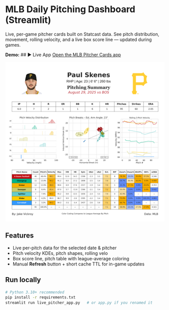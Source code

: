 # MLB Daily Pitching Dashboard (Streamlit)

Live, per-game pitcher cards built on Statcast data. See pitch distribution, movement, rolling velocity, and a live box score line — updated during games.

**Demo:** ## ▶️ Live App
[Open the MLB Pitcher Cards app](https://live-pitcher-cards-kfj6cewgleddp2wlwmr74v.streamlit.app/)


![Screenshot](assets/paul_skenes_082925.png)

## Features
- Live per-pitch data for the selected date & pitcher
- Pitch velocity KDEs, pitch shapes, rolling velo
- Box score line, pitch table with league-average coloring
- Manual **Refresh** button + short cache TTL for in-game updates

## Run locally
```bash
# Python 3.10+ recommended
pip install -r requirements.txt
streamlit run live_pitcher_app.py   # or app.py if you renamed it

